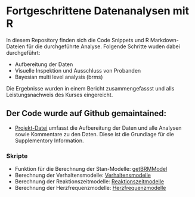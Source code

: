 # Fortgeschrittene Datenanalysen mit R

In diesem Repository finden sich die Code Snippets und R Markdown-Dateien für die durchgeführte Analyse. Folgende Schritte wuden dabei durchgeführt:

- Aufbereitung der Daten
- Visuelle Inspektion und Ausschluss von Probanden
- Bayesian multi level analysis (brms)

Die Ergebnisse wurden in einem Bericht zusammengefassst und alls Leistungsnachweis des Kurses eingereicht.

## Der Code wurde auf Github gemaintained:

- [Projekt-Datei](Project.Rmd) umfasst die Aufbereitung der Daten und alle Analysen sowie Kommentare zu den Daten. Diese ist die Grundlage für die Supplementory Information. 
### Skripte
- Funktion für die Berechnung der Stan-Modelle: [getBRMModel](Scripts/getBRMModel.R)
-  Berechnung der Verhaltensmodelle: [Verhaltensmodelle](brms_b.R)
-  Berechnung der Reaktionszeitmodelle: [Reaktionszeitmodelle](brms_RT.R)
-  Berechnung der Herzfrequenzmodelle: [Herzfrequenzmodelle](brms_RRi.R)






